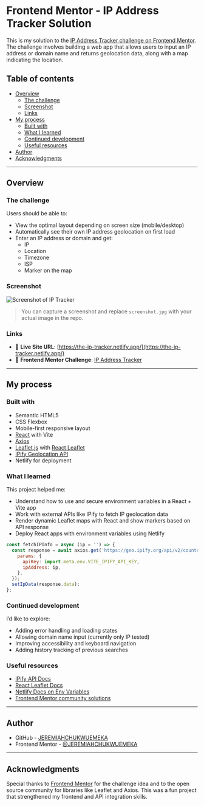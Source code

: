 # Frontend Mentor - IP Address Tracker Solution

This is my solution to the [IP Address Tracker challenge on Frontend Mentor](https://www.frontendmentor.io/challenges/ip-address-tracker-I8-0yYAH0). The challenge involves building a web app that allows users to input an IP address or domain name and returns geolocation data, along with a map indicating the location.

## Table of contents

- [Overview](#overview)
  - [The challenge](#the-challenge)
  - [Screenshot](#screenshot)
  - [Links](#links)
- [My process](#my-process)
  - [Built with](#built-with)
  - [What I learned](#what-i-learned)
  - [Continued development](#continued-development)
  - [Useful resources](#useful-resources)
- [Author](#author)
- [Acknowledgments](#acknowledgments)

---

## Overview

### The challenge

Users should be able to:

- View the optimal layout depending on screen size (mobile/desktop)
- Automatically see their own IP address geolocation on first load
- Enter an IP address or domain and get:
  - IP
  - Location
  - Timezone
  - ISP
  - Marker on the map

### Screenshot

![Screenshot of IP Tracker](./Screenshot.jpg)

> You can capture a screenshot and replace `screenshot.jpg` with your actual image in the repo.

### Links

- 🔗 **Live Site URL**: [https://the-ip-tracker.netlify.app/](https://the-ip-tracker.netlify.app/)
- 🧠 **Frontend Mentor Challenge**: [IP Address Tracker](https://www.frontendmentor.io/challenges/ip-address-tracker-I8-0yYAH0)

---

## My process

### Built with

- Semantic HTML5
- CSS Flexbox
- Mobile-first responsive layout
- [React](https://reactjs.org/) with Vite
- [Axios](https://axios-http.com/)
- [Leaflet.js](https://leafletjs.com/) with [React Leaflet](https://react-leaflet.js.org/)
- [IPify Geolocation API](https://geo.ipify.org/)
- Netlify for deployment

### What I learned

This project helped me:

- Understand how to use and secure environment variables in a React + Vite app
- Work with external APIs like IPify to fetch IP geolocation data
- Render dynamic Leaflet maps with React and show markers based on API response
- Deploy React apps with environment variables using Netlify

```js
const fetchIPInfo = async (ip = '') => {
  const response = await axios.get('https://geo.ipify.org/api/v2/country,city', {
    params: {
      apiKey: import.meta.env.VITE_IPIFY_API_KEY,
      ipAddress: ip,
    },
  });
  setIpData(response.data);
};
```

### Continued development

I’d like to explore:

- Adding error handling and loading states
- Allowing domain name input (currently only IP tested)
- Improving accessibility and keyboard navigation
- Adding history tracking of previous searches

### Useful resources

- [IPify API Docs](https://geo.ipify.org/)
- [React Leaflet Docs](https://react-leaflet.js.org/)
- [Netlify Docs on Env Variables](https://docs.netlify.com/environment-variables/overview/)
- [Frontend Mentor community solutions](https://www.frontendmentor.io/solutions)

---

## Author

- GitHub - [JEREMIAHCHUKWUEMEKA](https://github.com/JEREMIAHCHUKWUEMEKA)
- Frontend Mentor - [@JEREMIAHCHUKWUEMEKA](https://www.frontendmentor.io/profile/JEREMIAHCHUKWUEMEKA)

---

## Acknowledgments

Special thanks to [Frontend Mentor](https://www.frontendmentor.io/) for the challenge idea and to the open source community for libraries like Leaflet and Axios. This was a fun project that strengthened my frontend and API integration skills.